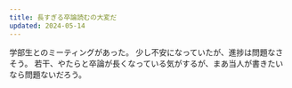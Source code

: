 ```yaml
---
title: 長すぎる卒論読むの大変だ
updated: 2024-05-14
---
```


学部生とのミーティングがあった。
少し不安になっていたが、進捗は問題なさそう。
若干、やたらと卒論が長くなっている気がするが、まあ当人が書きたいなら問題ないだろう。
